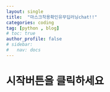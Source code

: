 ```yaml
---
layout: single
title:  "마스크착용확인유무딥러닝chat!!"
categories: coding
tag: [python , blog]
# toc: true
author_profile: false
# sidebar:
#   nav: docs
---
```




# 시작버튼을 클릭하세요

<!-- <!DOCTYPE html> -->
<html lang="en">
<head>
    <meta charset="UTF-8">
    <meta name="viewport" content="width=device-width, initial-scale=1.0">
    <title>Teachable Machine Image</title>
    <style>
        #container {
            display: flex;
            flex-direction: column;
            align-items: center;
        }

        #webcam-container, #label-container {
            margin: 10px;
        }

        #button-container {
            display: flex;
            justify-content: space-around;
            width: 100%;
        }

        #startBtn, #stopBtn {
            padding: 10px;
        }
    </style>
</head>
<body>
    <div id="container">
        <div id="button-container">
            <button type="button" id="startBtn" onclick="init()">시작</button>
            <button type="button" id="stopBtn" onclick="stop()">중지</button>
        </div>
        <div id="webcam-container"></div>
        <div id="label-container"></div>
    </div>

    <!-- TensorFlow.js 및 Teachable Machine 라이브러리 로드 -->
    <script src="https://cdn.jsdelivr.net/npm/@tensorflow/tfjs@1.3.1/dist/tf.min.js"></script>
    <script src="https://cdn.jsdelivr.net/npm/@teachablemachine/image@0.8/dist/teachablemachine-image.min.js"></script>

    <script type="text/javascript">
        // 모델 경로 설정 (GitHub Pages 경로 확인)
        const URL = "https://imaikim.github.io/my_model/"; // 변경 필요

        let model, webcam, labelContainer, maxPredictions;
        let isRunning = false; // 루프 상태 확인용 플래그

        // 모델 로드 및 웹캠 설정
        async function init() {
            if (isRunning) return;

            try {
                // 모델 경로 설정
                const modelURL = `${URL}model.json`;
                const metadataURL = `${URL}metadata.json`;

                // 모델 및 메타데이터 로드
                model = await tmImage.load(modelURL, metadataURL);
                maxPredictions = model.getTotalClasses();

                // 웹캠 설정
                webcam = new tmImage.Webcam(350, 350, true); // (width, height, flip)
                await webcam.setup(); // 웹캠 사용 권한 요청
                await webcam.play();
                isRunning = true;

                // 웹캠 캔버스 추가
                document.getElementById("webcam-container").appendChild(webcam.canvas);

                // 레이블 컨테이너 초기화
                labelContainer = document.getElementById("label-container");
                labelContainer.innerHTML = ""; // 기존 내용 초기화
                for (let i = 0; i < maxPredictions; i++) {
                    const labelDiv = document.createElement("div");
                    labelContainer.appendChild(labelDiv);
                }

                // 버튼 상태 업데이트
                document.getElementById("startBtn").style.display = "none";
                document.getElementById("stopBtn").style.display = "inline-block";

                // 예측 루프 시작
                window.requestAnimationFrame(loop);
            } catch (error) {
                console.error("Error initializing the application:", error);
            }
        }

        // 웹캠 루프
        async function loop() {
            if (!isRunning) return;
            webcam.update(); // 웹캠 프레임 업데이트
            await predict(); // 예측 실행
            window.requestAnimationFrame(loop); // 다음 루프 실행
        }

        // 예측 함수
        async function predict() {
            const predictions = await model.predict(webcam.canvas);
            let topPrediction = { className: "", probability: 0 };

            for (let i = 0; i < maxPredictions; i++) {
                const prob = predictions[i].probability.toFixed(2) * 100;
                const className = predictions[i].className;

                // 레이블 업데이트
                const labelDiv = labelContainer.childNodes[i];
                if (labelDiv) {
                    labelDiv.innerHTML = `${className}: ${prob.toFixed(2)}%`;
                    labelDiv.style.color = "black";
                }

                // 최고 확률 예측 저장
                if (prob > topPrediction.probability) {
                    topPrediction = { className, probability: prob };
                }
            }

            // 최고 확률 레이블 강조
            labelContainer.childNodes.forEach((label) => (label.style.color = "black"));
            const topIndex = predictions.findIndex(p => p.className === topPrediction.className);
            if (labelContainer.childNodes[topIndex]) {
                labelContainer.childNodes[topIndex].style.color = "red";
            }
        }

        // 웹캠 중지 및 상태 초기화
        async function stop() {
            if (!isRunning) return;

            isRunning = false;
            await webcam.stop();

            // UI 초기화
            const webcamContainer = document.getElementById("webcam-container");
            webcamContainer.innerHTML = "";
            document.getElementById("label-container").innerHTML = "";

            // 버튼 상태 업데이트
            document.getElementById("startBtn").style.display = "inline-block";
            document.getElementById("stopBtn").style.display = "none";
        }

        // 초기 상태 설정
        window.onload = function () {
            document.getElementById("stopBtn").style.display = "none";
        };
    </script>
</body>
</html>

